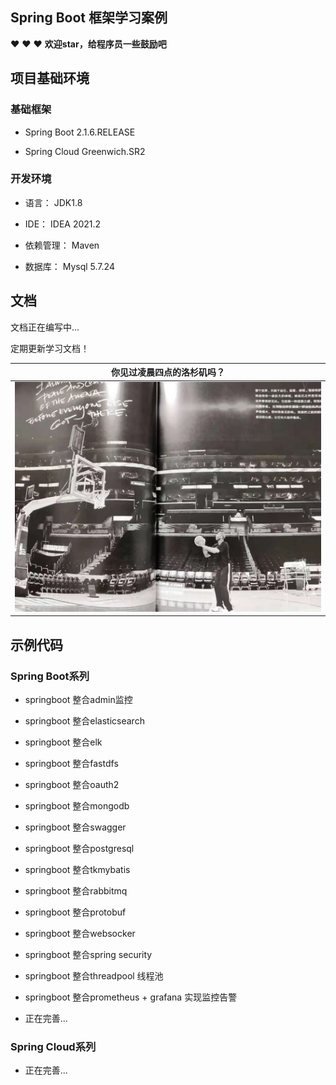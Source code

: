 
## Spring Boot 框架学习案例

:heart: :heart: :heart: **欢迎star，给程序员一些鼓励吧**

## 项目基础环境

### 基础框架

* Spring Boot 2.1.6.RELEASE

* Spring Cloud Greenwich.SR2

### 开发环境

* 语言： JDK1.8

* IDE： IDEA 2021.2

* 依赖管理： Maven

* 数据库： Mysql 5.7.24

## 文档

文档正在编写中...

定期更新学习文档！

| 你见过凌晨四点的洛杉矶吗？                                                  |
| ----------------------------------------------------------- |
| ![img](./doc/老大.jpg) |


## 示例代码

### Spring Boot系列

* springboot 整合admin监控
* springboot 整合elasticsearch
* springboot 整合elk
* springboot 整合fastdfs
* springboot 整合oauth2
* springboot 整合mongodb
* springboot 整合swagger
* springboot 整合postgresql
* springboot 整合tkmybatis
* springboot 整合rabbitmq
* springboot 整合protobuf
* springboot 整合websocker
* springboot 整合spring security
* springboot 整合threadpool 线程池
* springboot 整合prometheus + grafana 实现监控告警

* 正在完善...

### Spring Cloud系列

* 正在完善...




